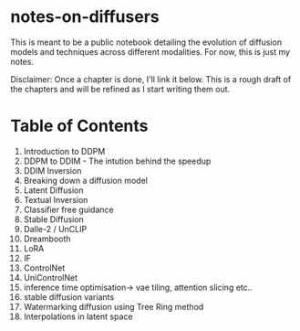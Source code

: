# notes-on-diffusers
This is meant to be a public notebook detailing the evolution of diffusion models and techniques across different modalities. For now, this is just my notes. 

Disclaimer: Once a chapter is done, I'll link it below. This is a rough draft of the chapters and will be refined as I start writing them out.

# Table of Contents
1. Introduction to DDPM 
2. DDPM to DDIM - The intution behind the speedup
3. DDIM Inversion
4. Breaking down a diffusion model
5. Latent Diffusion
6. Textual Inversion
7. Classifier free guidance
8. Stable Diffusion
9. Dalle-2 / UnCLIP
10. Dreambooth
11. LoRA
12. IF
13. ControlNet
14. UniControlNet
15. inference time optimisation-> vae tiling, attention slicing etc..
16. stable diffusion variants
17. Watermarking diffusion using Tree Ring method 
18. Interpolations in latent space
